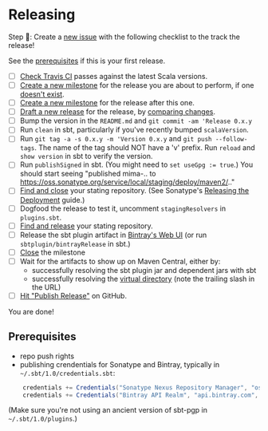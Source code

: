 # Releasing

Step 🚢: Create a [new issue][issues/new] with the following checklist to the track the release!

See the [prerequisites](#prerequisites) if this is your first release.

* [ ] [Check Travis CI][travis-ci] passes against the latest Scala versions.
* [ ] [Create a new milestone][milestones/new] for the release you are about to perform, if one [doesn't exist][milestones/list].
* [ ] [Create a new milestone][milestones/new] for the release after this one.
* [ ] [Draft a new release][releases/new] for the release, by [comparing changes][compare/view].
* [ ] Bump the version in the `README.md` and `git commit -am 'Release 0.x.y`
* [ ] Run `clean` in sbt, particularly if you've recently bumped `scalaVersion`.
* [ ] Run `git tag -a -s 0.x.y -m 'Version 0.x.y` and `git push --follow-tags`. The name of the tag should NOT have a 'v' prefix. Run `reload` and `show version` in sbt to verify the version.
* [ ] Run `publishSigned` in sbt. (You might need to `set useGpg := true`.) You should start seeing "published mima-.. to https://oss.sonatype.org/service/local/staging/deploy/maven2/.."
* [ ] [Find and close][sonatype/staging-repos] your stating repository.  (See Sonatype's [Releasing the Deployment][sonatype/guide] guide.)
* [ ] Dogfood the release to test it, uncomment `stagingResolvers` in `plugins.sbt`.
* [ ] [Find and release][sonatype/staging-repos] your stating repository.
* [ ] Release the sbt plugin artifact in [Bintray's Web UI][sbt-mima/view] (or run `sbtplugin/bintrayRelease` in sbt.)
* [ ] [Close][milestones/list] the milestone
* [ ] Wait for the artifacts to show up on Maven Central, either by:
  * successfully resolving the sbt plugin jar and dependent jars with sbt
  * successfully resolving the [virtual directory][repo1/list] (note the trailing slash in the URL)
* [ ] [Hit "Publish Release"][releases/list] on GitHub.

You are done!

## Prerequisites

* repo push rights
* publishing crendentials for Sonatype and Bintray, typically in `~/.sbt/1.0/credentials.sbt`:

```scala
    credentials += Credentials("Sonatype Nexus Repository Manager", "oss.sonatype.org", <username>, <password>)
    credentials += Credentials("Bintray API Realm", "api.bintray.com", <username>, <password>)
```

(Make sure you're not using an ancient version of sbt-pgp in `~/.sbt/1.0/plugins`.)

[compare/view]:    https://github.com/lightbend/mima/compare/0.4.0...master
[issues/new]:      https://github.com/lightbend/mima/issues/new
[milestones/list]: https://github.com/lightbend/mima/milestones?direction=asc
[milestones/new]:  https://github.com/lightbend/mima/milestones/new
[releases/list]:   https://github.com/lightbend/mima/releases
[releases/new]:    https://github.com/lightbend/mima/releases/new

[repo1/list]: https://repo1.maven.org/maven2/com/typesafe/mima-core_2.12/0.5.0/
[sbt-mima/view]: https://bintray.com/typesafe/sbt-plugins/sbt-mima-plugin/view
[sonatype/guide]: https://central.sonatype.org/pages/releasing-the-deployment.html
[sonatype/staging-repos]: https://oss.sonatype.org/#stagingRepositories
[travis-ci]: https://travis-ci.org/lightbend/mima
